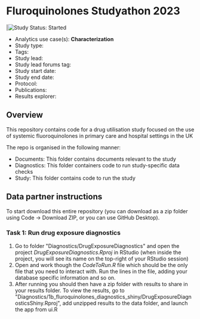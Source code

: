 # Fluroquinolones Studyathon 2023

|<img src="https://img.shields.io/badge/Study%20Status-Started-blue.svg" alt="Study Status: Started">

- Analytics use case(s): **Characterization**
- Study type: 
- Tags: 
- Study lead: 
- Study lead forums tag: 
- Study start date: 
- Study end date: 
- Protocol: 
- Publications: 
- Results explorer:

## Overview
This repository contains code for a drug utilisation study focused on the use of systemic fluoroquinolones in primary care and hospital settings in the UK

The repo is organised in the following manner:  
- Documents: This folder contains documents relevant to the study 
- Diagnostics: This folder containers code to run study-specific data checks
- Study: This folder contains code to run the study


## Data partner instructions

To start download this entire repository (you can download as a zip folder using Code -> Download ZIP, or you can use GitHub Desktop). 

### Task 1: Run drug exposure diagnostics
1) Go to folder "Diagnostics/DrugExposureDiagnostics" and open the project <i>DrugExposureDiagnostics.Rproj</i> in RStudio (when inside the project, you will see its name on the top-right of your RStudio session)
2) Open and work though the <i>CodeToRun.R</i> file which should be the only file that you need to interact with. Run the lines in the file, adding your database specific information and so on.
3) After running you should then have a zip folder with results to share in your results folder. To view the results, go to "Diagnostics/1b_fluroquinolones_diagnostics_shiny/DrugExposureDiagnosticsShiny.Rproj", add unzipped results to the data folder,  and launch the app from ui.R


